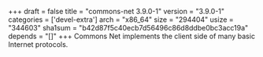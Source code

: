+++
draft = false
title = "commons-net 3.9.0-1"
version = "3.9.0-1"
categories = ['devel-extra']
arch = "x86_64"
size = "294404"
usize = "344603"
sha1sum = "b42d87f5c40ecb7d56496c86d8ddbe0bc3acc19a"
depends = "[]"
+++
Commons Net implements the client side of many basic Internet protocols.